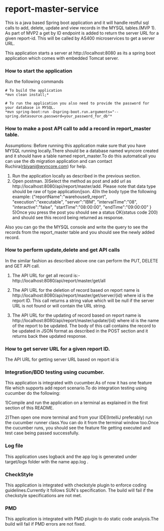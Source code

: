 # report-master-service
This is a java based Spring boot application and it will handle restful sql calls to add, delete, update and view records in the  MYSQL tables.(MVP 1).
As part of MVP2 a get by ID endpoint is added to return the server URL for a given report-id. This will be called by AS400
microservices to get a server URL.

This application starts a server at http://localhost:8080 as its a spring boot application which comes with embedded Tomcat server.

### How to  start the application

Run the following commands
```
# To build the application
*mvn clean install;*

# To run the application you also need to provide the password for your database in MYSQL.
*mvn spring-boot:run -Dspring-boot.run.arguments="--spring.datasource.password=your_password_for_db"*
```

### How to  make a post API call to add a record in report_master table.

Assumptions: Before running this application make sure that you have  MYSQL running locally.There should be a database named wyncore created and it should have a table named report_master.To do this automaticall you can use the db migration application and can contact Ruchira(rbiyani@wyncore.com) for help.

1) Run the application locally as described in the previous section.
2) Open postman.
3)Select the method as post and add url as http://localhost:8080/api/report/master/add. Please note that data type should be raw of type application/json.
4)In the body type the following example:
{"reportName":"warehouse9_report",
"execution":"executable",
"server":"IBM",
"intervalTime":"08",
"interactive":"false",
"startTime":"08:00:00",
"endTime":"09:00:00"
}
5)Once you press the post you should see a status OK(status code 200) and should see this record being returned as response.

Also you can go the the MYSQL console and write the query to see the records from the report_master table and you should see the newly added record.

### How to  perform update,delete and get API calls

In the similar fashion as described above one can perform the PUT, DELETE and GET API call.

1) The API URL for get all record is:- 
http://localhost:8080/api/report/master/get/all

2) The API URL for the deletion of record based on report name is 
http://localhost:8080/api/report/master/get/server/{id}  where id is the report ID. This call returns a string value which
will be null if the server URL is not found or will contain the URL string.

3) The API URL for the updating of record based on report name is 
http://localhost:8080/api/report/master/update/{id}  where id is the name of the report to be updated. The body of this call contains the record to be updated in JSON format as described in the POST section and it returns back thee updated response.

### How to get server URL for a given report ID.
The API URL for getting server URL  based on report id is 

### Integration/BDD testing using cucumber.

This application is integrated with cucumber.As of now it has  one feature file
which supports add report scenario.To do integration testing using cucumber do the following:

1)Compile and run the application on a terminal as explained in the first 
section of this README.

2)Then open one more terminal and from your IDE(IntelliJ preferably) run the cucumber runner class.You can do it from the terminal window too.Once the cucumber runs, you should see the
feature file getting executed and test case being passed successfully.

### Log file
This application uses logback and the app log is generated under target/logs folder with the name app.log .

### CheckStyle 

This application is integrated with checkstyle plugin to enforce coding guidelines.Currently it follows SUN's specification.
The build will fail if the checkstyle specifications are not met.

### PMD 

This application is integrated with PMD plugin to do static code analysis.The build will fail if PMD errors are not fixed.